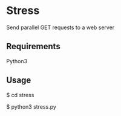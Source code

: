 # Stress
Send parallel GET requests to a web server

## Requirements
Python3

## Usage
$ cd stress

$ python3 stress.py
